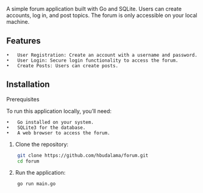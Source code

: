 A simple forum application built with Go and SQLite. Users can create accounts, log in, and post topics. The forum is only accessible on your local machine.

## Features
	•	User Registration: Create an account with a username and password.
	•	User Login: Secure login functionality to access the forum.
	•	Create Posts: Users can create posts.

## Installation
Prerequisites

To run this application locally, you’ll need:

	•	Go installed on your system.
	•	SQLite3 for the database.
	•	A web browser to access the forum.

1.	Clone the repository:
```bash
    git clone https://github.com/hbudalama/forum.git
    cd forum
```

2. Run the application:
```bash
	go run main.go
```